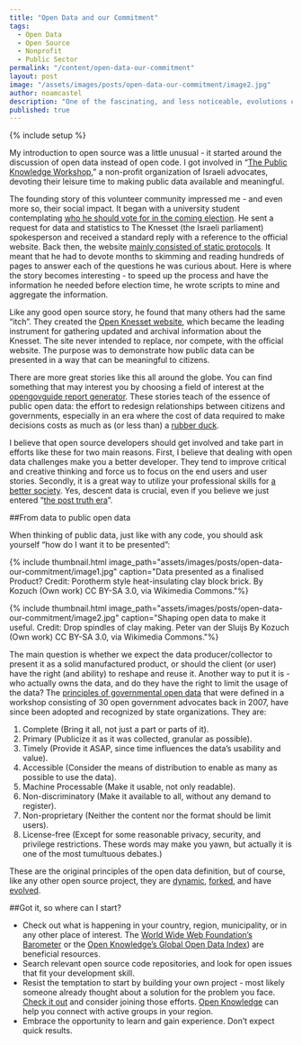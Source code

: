 ```yaml
---
title: "Open Data and our Commitment"
tags:
  - Open Data
  - Open Source
  - Nonprofit
  - Public Sector
permalink: "/content/open-data-our-commitment"
layout: post
image: "/assets/images/posts/open-data-our-commitment/image2.jpg" 
author: noamcastel
description: "One of the fascinating, and less noticeable, evolutions of the open source movement is found in the changing arena of public data."
published: true
---
```


{% include setup %}

My introduction to open source was a little unusual - it started around the discussion of open data instead of open code. I got involved in “[The Public Knowledge Workshop](http://www.hasadna.org.il/en),” a non-profit organization of Israeli advocates, devoting their leisure time to making public data available and meaningful.

The founding story of this volunteer community impressed me - and even  more so, their social impact. It began with a university student contemplating [who he should vote for in the coming election](http://www.jpost.com/Diplomacy-and-Politics/The-info-is-there-but-who-can-figure-it-out-349934). He sent a request for data and statistics to The Knesset (the Israeli parliament) spokesperson and received a standard reply with a reference to the official website. Back then, the website [mainly consisted of static protocols](https://web.archive.org/web/20041214013530/http://knesset.gov.il/main/heb/home.asp). It meant that he had to devote months to skimming and reading hundreds of pages to answer each of the questions he was curious about. Here is where the story becomes interesting - to speed up the process and have the information he needed before election time, he wrote scripts to mine and aggregate the information. 

Like any good open source story, he found that many others had the same “itch”. They created the [Open Knesset website](http://www.hasadna.org.il/en/projects/open-knesset/), which became the leading instrument for gathering updated and archival information about the Knesset. The site never intended to replace, nor compete, with the official website. The purpose was to demonstrate how public data can be presented in a way that can be meaningful to citizens.

There are more great stories like this all around the globe. You can find something that may interest you by choosing a field of interest at the [opengovguide report generator](http://www.opengovguide.com/report-builder/). These stories teach of the essence of public open data: the effort to redesign relationships between citizens and governments, especially in an era where the cost of data required to make decisions costs as much as (or less than) a [rubber duck](http://www.ebay.com/sch/items/?_nkw=rubber+ducks&_sacat=&_ex_kw=&_mPrRngCbx=1&_udlo=&_udhi=&_sop=12&_fpos=&_fspt=1&_sadis=&LH_CAds=&rmvSB=true).

I believe that open source developers should get involved and take part in efforts like these for two main reasons. First, I believe that dealing with open data challenges make you a better developer. They tend to improve critical and creative thinking and force us to focus on the end users and user stories. Secondly, it is a great way to utilize your professional skills for [a better society](http://ideas.ted.com/how-open-government-data-creates-smarter-societies). Yes, descent data is crucial, even if you believe we just entered “[the post truth era](https://en.oxforddictionaries.com/word-of-the-year/word-of-the-year-2016)”.

##From data to public open data 

When thinking of public data, just like with any code, you should ask yourself “how do I want it to be presented”:

{% include thumbnail.html image_path="assets/images/posts/open-data-our-commitment/image1.jpg" caption="Data presented as a finalised Product? Credit: Porotherm style heat-insulating clay block brick. By Kozuch (Own work) CC BY-SA 3.0, via Wikimedia Commons."%}

{% include thumbnail.html image_path="assets/images/posts/open-data-our-commitment/image2.jpg" caption="Shaping open data to make it useful. Credit: Drop spindles of clay making. Peter van der Sluijs By Kozuch (Own work) CC BY-SA 3.0, via Wikimedia Commons."%}

The main question is whether we expect the data producer/collector to present it as a solid manufactured product, or should the client (or user) have the right (and ability) to reshape and reuse it. Another way to put it is - who actually owns the data, and do they have the right to limit the usage of the data? The [principles of governmental open data](https://opengovdata.org/) that were defined in a workshop consisting of 30 open government advocates back in 2007, have since been adopted and recognized by state organizations. They are:

1. Complete (Bring it all, not just a part or parts of it).
2. Primary (Publicize it as it was collected, granular as possible).
3. Timely (Provide it ASAP, since time influences the data’s usability and value).
4. Accessible (Consider the means of distribution to enable as many as possible to use the data).
5. Machine Processable (Make it usable, not only readable).
6. Non-discriminatory (Make it available to all, without any demand to register).
7. Non-proprietary (Neither the content nor the format should be limit users).
8. License-free (Except for some reasonable privacy, security, and privilege restrictions. These words may make you yawn, but actually it is one of the most tumultuous debates.)

These are the original principles of the open data definition, but of course, like any other open source project, they are [dynamic](http://opendefinition.org/participate/), [forked](http://opendatahandbook.org/guide/en/what-is-open-data/), and have [evolved](http://opendefinition.org/od/2.1/en/).

##Got it, so where can I start?

- Check out what is happening in your country, region, municipality, or in any other place of interest. The [World Wide Web Foundation’s Barometer](http://opendatabarometer.org/) or the [Open Knowledge’s Global Open Data Index](http://index.okfn.org/)) are beneficial resources.
- Search relevant open source code repositories, and look for open issues that fit your development skill.
- Resist the temptation to start by building your own project - most likely someone already thought about a solution for the problem you face. [Check it out](http://www.opengovguide.com/report-builder/) and consider joining those efforts. [Open Knowledge](http://okfn.org/) can help you connect with active groups in your region.
- Embrace the opportunity to learn and gain experience. Don’t expect quick results.



